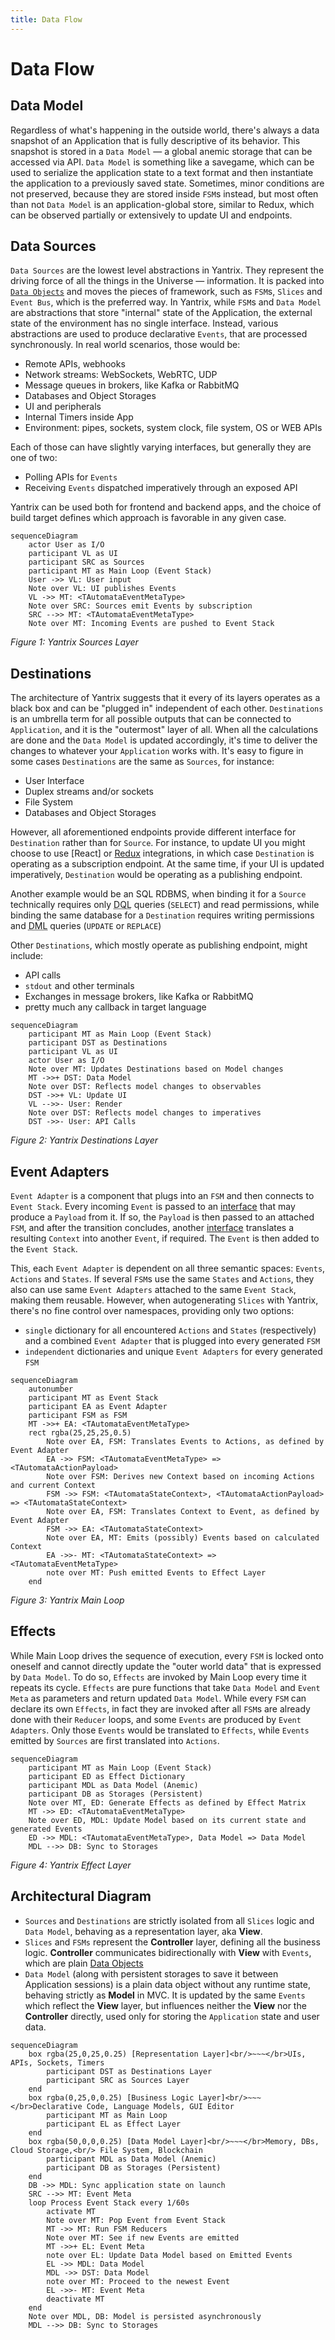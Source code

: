 ```yaml
---
title: Data Flow
---
```


# Data Flow

## Data Model

Regardless of what's happening in the outside world, there's always a data snapshot of an Application that is fully descriptive of its behavior. This snapshot is stored in a `Data Model` &mdash; a global anemic storage that can be accessed via API. `Data Model` is something like a savegame, which can be used to serialize the application state to a text format and then instantiate the application to a previously saved state. Sometimes, minor conditions are not preserved, because they are stored inside `FSM`s instead, but most often than not `Data Model` is an application-global store, similar to Redux, which can be observed partially or extensively to update UI and endpoints.

## Data Sources

`Data Sources` are the lowest level abstractions in Yantrix. They represent the driving force of all the things in the Universe &mdash; information. It is packed into [`Data Objects`](../syntax/100_data_objects.html) and moves the pieces of framework, such as `FSM`s, `Slices` and `Event Bus`, which is the preferred way. In Yantrix, while `FSM`s and `Data Model` are abstractions that store "internal" state of the Application, the external state of the environment has no single interface. Instead, various abstractions are used to produce declarative `Events`, that are processed synchronously. In real world scenarios, those would be:

-   Remote APIs, webhooks
-   Network streams: WebSockets, WebRTC, UDP
-   Message queues in brokers, like Kafka or RabbitMQ
-   Databases and Object Storages
-   UI and peripherals
-   Internal Timers inside App
-   Environment: pipes, sockets, system clock, file system, OS or WEB APIs

Each of those can have slightly varying interfaces, but generally they are one of two:

-   Polling APIs for `Events`
-   Receiving `Events` dispatched imperatively through an exposed API

Yantrix can be used both for frontend and backend apps, and the choice of build target defines which approach is favorable in any given case.

```mermaid
sequenceDiagram
	actor User as I/O
	participant VL as UI
	participant SRC as Sources
	participant MT as Main Loop (Event Stack)
	User ->> VL: User input
	Note over VL: UI publishes Events
	VL ->> MT: <TAutomataEventMetaType>
	Note over SRC: Sources emit Events by subscription
	SRC -->> MT: <TAutomataEventMetaType>
	Note over MT: Incoming Events are pushed to Event Stack
```

_Figure 1: Yantrix Sources Layer_

## Destinations

The architecture of Yantrix suggests that it every of its layers operates as a black box and can be "plugged in" independent of each other. `Destinations` is an umbrella term for all possible outputs that can be connected to `Application`, and it is the "outermost" layer of all. When all the calculations are done and the `Data Model` is updated accordingly, it's time to deliver the changes to whatever your `Application` works with. It's easy to figure in some cases `Destinations` are the same as `Sources`, for instance:

-   User Interface
-   Duplex streams and/or sockets
-   File System
-   Databases and Object Storages

However, all aforementioned endpoints provide different interface for `Destination` rather than for `Source`. For instance, to update UI you might choose to use [React] or [Redux]('../integrations/200_redux.md) integrations, in which case `Destination` is operating as a subscription endpoint. At the same time, if your UI is updated imperatively, `Destination` would be operating as a publishing endpoint.

Another example would be an SQL RDBMS, when binding it for a `Source` technically requires only <abbr title="Data Querying Language">DQL</abbr> queries (`SELECT`) and read permissions, while binding the same database for a `Destination` requires writing permissions and <abbr title="Data Modification Language">DML</abbr> queries (`UPDATE` or `REPLACE`)

Other `Destinations`, which mostly operate as publishing endpoint, might include:

-   API calls
-   `stdout` and other terminals
-   Exchanges in message brokers, like Kafka or RabbitMQ
-   pretty much any callback in target language

```mermaid
sequenceDiagram
	participant MT as Main Loop (Event Stack)
	participant DST as Destinations
	participant VL as UI
	actor User as I/O
	Note over MT: Updates Destinations based on Model changes
	MT ->>+ DST: Data Model
	Note over DST: Reflects model changes to observables
	DST ->>+ VL: Update UI
	VL -->>- User: Render
	Note over DST: Reflects model changes to imperatives
	DST ->>- User: API Calls
```

_Figure 2: Yantrix Destinations Layer_

## Event Adapters

`Event Adapter` is a component that plugs into an `FSM` and then connects to `Event Stack`. Every incoming `Event` is passed to an [interface](../API/automata/interfaces/IAutomataEventAdapter.html#handleevent) that may produce a `Payload` from it. If so, the `Payload` is then passed to an attached `FSM`, and after the transition concludes, another [interface](../API/automata/interfaces/IAutomataEventAdapter.html#handletransition) translates a resulting `Context` into another `Event`, if required. The `Event` is then added to the `Event Stack`.

This, each `Event Adapter` is dependent on all three semantic spaces: `Events`, `Actions` and `States`. If several `FSM`s use the same `States` and `Actions`, they also can use same `Event Adapters` attached to the same `Event Stack`, making them reusable. However, when autogenerating `Slices` with Yantrix, there's no fine control over namespaces, providing only two options:

-   `single` dictionary for all encountered `Actions` and `States` (respectively) and a combined `Event Adapter` that is plugged into every generated `FSM`
-   `independent` dictionaries and unique `Event Adapters` for every generated `FSM`

```mermaid
sequenceDiagram
	autonumber
	participant MT as Event Stack
	participant EA as Event Adapter
	participant FSM as FSM
	MT ->>+ EA: <TAutomataEventMetaType>
	rect rgba(25,25,25,0.5)
		Note over EA, FSM: Translates Events to Actions, as defined by Event Adapter
		EA ->> FSM: <TAutomataEventMetaType> => <TAutomataActionPayload>
		Note over FSM: Derives new Context based on incoming Actions and current Context
		FSM ->> FSM: <TAutomataStateContext>, <TAutomataActionPayload> => <TAutomataStateContext>
		Note over EA, FSM: Translates Context to Event, as defined by Event Adapter
		FSM ->> EA: <TAutomataStateContext>
		Note over EA, MT: Emits (possibly) Events based on calculated Context
		EA ->>- MT: <TAutomataStateContext> => <TAutomataEventMetaType>
		note over MT: Push emitted Events to Effect Layer
	end
```

_Figure 3: Yantrix Main Loop_

## Effects

While Main Loop drives the sequence of execution, every `FSM` is locked onto oneself and cannot directly update the "outer world data" that is expressed by `Data Model`. To do so, `Effects` are invoked by Main Loop every time it repeats its cycle. `Effects` are pure functions that take `Data Model` and `Event Meta` as parameters and return updated `Data Model`. While every `FSM` can declare its own `Effects`, in fact they are invoked after all `FSM`s are already done with their `Reducer` loops, and some `Events` are produced by `Event Adapters`. Only those `Events` would be translated to `Effects`, while `Events` emitted by `Sources` are first translated into `Actions`.

```mermaid
sequenceDiagram
	participant MT as Main Loop (Event Stack)
	participant ED as Effect Dictionary
	participant MDL as Data Model (Anemic)
	participant DB as Storages (Persistent)
	Note over MT, ED: Generate Effects as defined by Effect Matrix
	MT ->> ED: <TAutomataEventMetaType>
	Note over ED, MDL: Update Model based on its current state and generated Events
	ED ->> MDL: <TAutomataEventMetaType>, Data Model => Data Model
	MDL -->> DB: Sync to Storages

```

_Figure 4: Yantrix Effect Layer_

## Architectural Diagram

-   `Sources` and `Destinations` are strictly isolated from all `Slices` logic and `Data Model`, behaving as a representation layer, aka **View**.
-   `Slices` and `FSMs` represent the **Controller** layer, defining all the business logic. **Controller** communicates bidirectionally with **View** with `Events`, which are plain [Data Objects](../syntax/100_data_objects.html)
-   `Data Model` (along with persistent storages to save it between Application sessions) is a plain data object without any runtime state, behaving strictly as **Model** in MVC. It is updated by the same `Events` which reflect the **View** layer, but influences neither the **View** nor the **Controller** directly, used only for storing the `Application` state and user data.

```mermaid
sequenceDiagram
	box rgba(25,0,25,0.25) [Representation Layer]<br/>~~~</br>UIs, APIs, Sockets, Timers
		participant DST as Destinations Layer
		participant SRC as Sources Layer
	end
	box rgba(0,25,0,0.25) [Business Logic Layer]<br/>~~~</br>Declarative Code, Language Models, GUI Editor
		participant MT as Main Loop
		participant EL as Effect Layer
	end
	box rgba(50,0,0,0.25) [Data Model Layer]<br/>~~~</br>Memory, DBs, Cloud Storage,<br/> File System, Blockchain
		participant MDL as Data Model (Anemic)
		participant DB as Storages (Persistent)
	end
	DB ->> MDL: Sync application state on launch
	SRC -->> MT: Event Meta
	loop Process Event Stack every 1/60s
		activate MT
		Note over MT: Pop Event from Event Stack
		MT ->> MT: Run FSM Reducers
		Note over MT: See if new Events are emitted
		MT ->>+ EL: Event Meta
		note over EL: Update Data Model based on Emitted Events
		EL ->> MDL: Data Model
		MDL ->> DST: Data Model
		note over MT: Proceed to the newest Event
		EL ->>- MT: Event Meta
		deactivate MT
	end
	Note over MDL, DB: Model is persisted asynchronously
	MDL -->> DB: Sync to Storages
```
